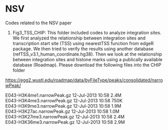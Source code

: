 # NSV
Codes related to the NSV paper
1. Fig3_TSS_CHIP: This folder included codes to analyze integration sites. We first analyzed the relationship between integration sites and transcription start site (TSS) using nearestTSS function from edgeR package. We then tried to verify the results using another database (refTSS_v3.1_human_coordinate.hg38). Then we look at the relationship between integration sites and histone marks using a publically available database (Roadmap). Please download the following files into the CHIP folder

https://egg2.wustl.edu/roadmap/data/byFileType/peaks/consolidated/narrowPeak/

E043-H3K4me1.narrowPeak.gz	12-Jul-2013 10:58	2.4M	 
E043-H3K4me3.narrowPeak.gz	12-Jul-2013 10:58	750K	 
E043-H3K9me3.narrowPeak.gz	12-Jul-2013 10:58	1.9M	 
E043-H3K27ac.narrowPeak.gz	12-Jul-2013 10:58	1.0M	 
E043-H3K27me3.narrowPeak.gz	12-Jul-2013 10:58	2.4M	 
E043-H3K36me3.narrowPeak.gz	12-Jul-2013 10:58	2.9M	

